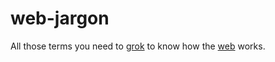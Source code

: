 web-jargon
==========

All those terms you need to [grok](vernacular.md#grok) to know how the [web](web.md#web) works.
